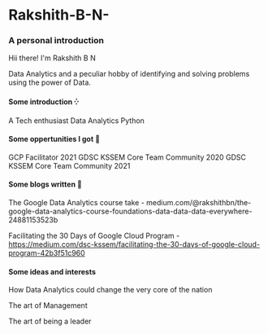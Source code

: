 # Rakshith-B-N-
### A personal introduction 
Hii there! I'm Rakshith B N 

Data Analytics and a peculiar hobby of identifying and solving problems using the power of Data. 

#### Some introduction ⁛
A Tech enthusiast 
Data Analytics 
Python

#### Some oppertunities I got 🎉
GCP Facilitator 2021
GDSC KSSEM Core Team Community 2020
GDSC KSSEM Core Team Community 2021

#### Some blogs written 🔅
The Google Data Analytics course take - medium.com/@rakshithbn/the-google-data-analytics-course-foundations-data-data-data-everywhere-24881153523b

Facilitating the 30 Days of Google Cloud Program - https://medium.com/dsc-kssem/facilitating-the-30-days-of-google-cloud-program-42b3f51c960

#### Some ideas and interests  
How Data Analytics could change the very core of the nation 

The art of Management 

The art of being a leader
